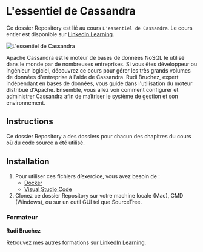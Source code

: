# L'essentiel de Cassandra

Ce dossier Repository est lié au cours `L'essentiel de Cassandra`. Le cours entier est disponible sur [LinkedIn Learning][lil-course-url].

![L'essentiel de Cassandra][lil-thumbnail-url] 

Apache Cassandra est le moteur de bases de données NoSQL le utilisé dans le monde par de nombreuses entreprises. Si vous êtes développeur ou ingénieur logiciel, découvrez ce cours pour gérer les très grands volumes de données d'entreprise à l'aide de Cassandra. Rudi Bruchez, expert indépendant en bases de données, vous guide dans l'utilisation du moteur distribué d'Apache. Ensemble, vous allez voir comment configurer et administrer Cassandra afin de maîtriser le système de gestion et son environnement.

## Instructions

Ce dossier Repository a des dossiers pour chacun des chapitres du cours où du code source a été utilisé.

## Installation

1. Pour utiliser ces fichiers d’exercice, vous avez besoin de : 
   - [Docker](https://www.docker.com/products/docker-desktop/)
   - [Visual Studio Code](https://code.visualstudio.com/download)
2. Clonez ce dossier Repository sur votre machine locale (Mac), CMD (Windows), ou sur un outil GUI tel que SourceTree. 


### Formateur

**Rudi Bruchez** 

 Retrouvez mes autres formations sur [LinkedIn Learning](https://www.linkedin.com/learning/instructors/rudi-bruchez).

[0]: # (Replace these placeholder URLs with actual course URLs)
[lil-course-url]: https://www.linkedin.com/learning/l-essentiel-de-cassandra
[lil-thumbnail-url]: https://media.licdn.com/dms/image/C4E0DAQFTFXPt72wCEg/learning-public-crop_675_1200/0/1671472275070?e=2147483647&v=beta&t=IJ6wWSFlr1zOKQxAr0WuO5CNuHf7NESdgfmXYRL_Z6o
[lil-URL-trainer]: https://www.linkedin.com/learning/instructors/rudi-bruchez

[1]: # (End of FR-Instruction ###############################################################################################)
